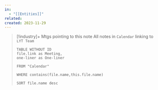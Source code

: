 ```yaml
---
in:
  - "[[Entities]]"
related: 
created: 2023-11-29
---
```

 


> [!industry]+ Mtgs pointing to this note
> All notes in `Calendar` linking to `LYT Team`
> ```dataview
> TABLE WITHOUT ID
> file.link as Meeting,
> one-liner as One-liner
> 
> FROM "Calendar"
> 
> WHERE contains(file.name,this.file.name)
> 
> SORT file.name desc
> ```

